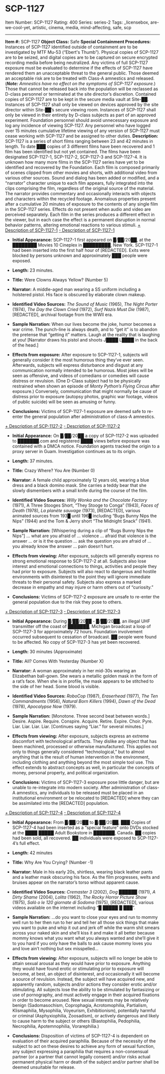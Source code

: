 # SCP-1127
Item Number: SCP-1127
Rating: 400
Series: series-2
Tags: _licensebox, are-we-cool-yet, artistic, cinema, media, mind-affecting, safe, scp

---

**Item #:** SCP-1127
**Object Class:** Safe
**Special Containment Procedures:** Instances of SCP-1127 identified outside of containment are to be investigated by MTF Mu-53 (“Ebert's Thumb”). Physical copies of SCP-1127 are to be seized, and digital copies are to be captured on secure encrypted recording media before being neutralized. Any victims of full SCP-1127 exposure must be evaluated to determine if the effects of SCP-1127 have rendered them an unacceptable threat to the general public. Those deemed an acceptable risk are to be treated with Class-A amnestics and released. (_**Note:** Amnestics have no effect on the symptoms of SCP-1127 exposure._) Those that cannot be released back into the population will be reclassed as D-class personnel or terminated at the site director’s discretion.
Contained copies of SCP-1127 are to be kept in the secure media vault at Site-██. Instances of SCP-1127 shall only be viewed on devices approved by the site director within Site-██’s secure viewing room. Instances of SCP-1127 shall only be viewed in their entirety by D-class subjects as part of an approved experiment. Foundation personnel should avoid unnecessary exposure and log any incidence of viewing SCP-1127. Any personnel who have logged over 15 minutes cumulative lifetime viewing of any version of SCP-1127 must cease working with SCP-1127 and be assigned to other duties.
**Description:** SCP-1127 is a series of short films ranging between 23 and 42 minutes in length. To date ███ copies of 3 different films have been recovered and 1 film has been identified but not yet contained. The films have been designated SCP-1127-1, SCP-1127-2, SCP-1127-3 and SCP-1127-4. It is unknown how many more films in the SCP-1127 series have yet to be identified and recovered by the Foundation.
Each film is composed primarily of scenes clipped from other movies and shorts, with additional video from various other sources. Sound and dialog has been added or modified, and a “narrator” character unique to each film appears, fully integrated into the clips comprising the film, regardless of the original source of the material. The narrator provides commentary and occasionally interacts with objects and characters within the recycled footage.
Anomalous properties present after a cumulative 20 minutes of exposure to the contents of any single film in the SCP-1127 series. Effects do not present when audio and video are perceived separately. Each film in the series produces a different effect in the viewer, but in each case the effect is a permanent disruption in normal behavior patterns, altering emotional reactions to various stimuli.
[\+ Description of SCP-1127-1](javascript:;)
[\- Description of SCP-1127-1](javascript:;)
  * **Initial Appearance:** SCP-1127-1 first appeared on █/██/20██, at the ████████ Movies 10 Cineplex in █████████, New York. SCP-1127-1 had been inserted into the first half hour of [REDACTED]. Exits were blocked by persons unknown and approximately ███ people were exposed.

  * **Length:** 23 minutes.

  * **Title:** Were Clowns Always Yellow? (Number 5)

  * **Narrator:** A middle-aged man wearing a SS uniform including a holstered pistol. His face is obscured by elaborate clown makeup.

  * **Identified Video Sources:** _The Sound of Music_ (1965), _The Night Porter_ (1974), _The Day the Clown Cried_ (1972), _Surf Nazis Must Die_ (1987), [REDACTED], archival footage from the WWII era.

  * **Sample Narration:** When our lives become the joke, humor becomes a war crime. The punch-line is always death, and to “get it” is to abandon the pretense that “getting it” matters. Laugh at the reality that is laughing at you! [Narrator draws his pistol and shoots J████ L████ in the back of the head.]

  * **Effects from exposure:** After exposure to SCP-1127-1, subjects will generally consider it the most humorous thing they’ve ever seen. Afterwards, subjects will express disturbance and disgust at any communication normally intended to be humorous. Most jokes will be seen as offensive, and videos of comedians or comedies will cause distress or revulsion. (One D-Class subject had to be physically restrained when shown an episode of _Monty Python’s Flying Circus_ after exposure.) Conversely, communication that might normally be cause of distress prior to exposure (autopsy photos, graphic war footage, videos of public suicide) will be seen as amusing or funny.

  * **Conclusions:** Victims of SCP-1127-1 exposure are deemed safe to re-enter the general population after administration of class-A amnestics.

[\+ Description of SCP-1127-2](javascript:;)
[\- Description of SCP-1127-2](javascript:;)
  * **Initial Appearance:** On █/██/20██ a copy of SCP-1127-2 was uploaded to ███████.com and registered ████ views before exposure was contained with a DMCA notice. Foundation agents tracked the origin to a proxy server in Guam. Investigation continues as to its origin.

  * **Length:** 37 minutes.

  * **Title:** Crazy Where? You Are (Number 0)

  * **Narrator:** A female child approximately 12 years old, wearing a blue dress and a black domino mask. She carries a teddy bear that she slowly dismembers with a small knife during the course of the film.

  * **Identified Video Sources:** _Willy Wonka and the Chocolate Factory_ (1971), A Three Stooges Short, “They Stooge to Conga” (1943), _Faces of Death_ (1978), _La planète sauvage_ (1973), [REDACTED], various animated sources from 193█ until 196█ including “Bugs Bunny Nips the Nips” (1944) and the Tom & Jerry short “The Midnight Snack” (1941).

  * **Sample Narration:** [Whispering during a clip of “Bugs Bunny Nips the Nips”] … what are you afraid of … violence … afraid that violence is the answer … or is it the question … ask the question you are afraid of … you already know the answer … pain doesn’t hurt.

  * **Effects from viewing:** After exposure, subjects will generally express no strong emotional response to SCP-1127-2 at all. Subjects also lose interest and emotional connections to things, activities and people they had prior to exposure. Subjects will also react to dangerous and hostile environments with disinterest to the point they will ignore immediate threats to their personal safety. Subjects also express a marked decrease in empathy and may injure or harm others out of “curiosity.”

  * **Conclusions:** Victims of SCP-1127-2 exposure are unsafe to re-enter the general population due to the risk they pose to others.

[\+ Description of SCP-1127-3](javascript:;)
[\- Description of SCP-1127-3](javascript:;)
  * **Initial Appearance:** During █/██/20██ - █/██/20██, an illegal UHF transmitter off the coast of ███████, Michigan broadcast a loop of SCP-1127-3 for approximately 72 hours. Foundation involvement occurred subsequent to cessation of broadcast. ██ people were found to be affected. No copy of SCP-1127-3 has yet been recovered.

  * **Length:** 30 minutes (Approximate)

  * **Title:** All? Comes With Yesterday (Number X)

  * **Narrator:** A woman approximately in her mid-30s wearing an Elizabethan ball-gown. She wears a metallic golden mask in the form of a rat’s face. When she is in profile, the mask appears to be stitched to the side of her head. Some blood is visible.

  * **Identified Video Sources:** _RoboCop_ (1987), _Eraserhead_ (1977), _The Ten Commandments_ (1956), _Natural Born Killers_ (1994), _Dawn of the Dead_ (1978), _Apocalypse Now_ (1979).

  * **Sample Narration:** [Monotone. Three second beat between words.] Desire. Aspire. Require. Conspire. Acquire. Retire. Expire. Choir. Pyre. Liar. Liar. Liar. Liar. [Continues saying “Liar.” for several minutes.]

  * **Effects from viewing:** After exposure, subjects express an extreme discomfort with technological artifacts. They dislike any object that has been machined, processed or otherwise manufactured. This applies not only to things generally considered “technological,” but to almost anything that is the result of human intervention in the environment, including clothing and anything beyond the most simple tool use. This effect extends to abstract concepts as well, in particular the concepts of money, personal property, and political organization.

  * **Conclusions:** Victims of SCP-1127-3 exposure pose little danger, but are unable to re-integrate into modern society. After administration of class-A amnestics, any individuals to be released must be placed in an institutional environment or be relocated to [REDACTED] where they can be assimilated into the [REDACTED] population.

[\+ Description of SCP-1127-4](javascript:;)
[\- Description of SCP-1127-4](javascript:;)
  * **Initial Appearance:** From █/██/20██ to █/██/20██, ███ Copies of SCP-1127-4 had been inserted as a “special feature” onto DVDs stocked at the ████ █████ Adult Bookstore in ███████, Canada. ██ copies had been sold, all recovered. ██ individuals were exposed to SCP-1127-4’s full effect.

  * **Length:** 42 minutes

  * **Title:** Why Are You Crying? (Number -1)

  * **Narrator:** Male in his early 20s, shirtless, wearing black leather pants and a leather mask obscuring his face. As the film progresses, welts and bruises appear on the narrator’s torso without apparent cause.

  * **Identified Video Sources:** _Cremaster 3_ (2002), _Dog ██████_ (1971), _A Dirty Shame_ (2004), _Lolita_ (1962), _The Rocky Horror Picture Show_ (1975), _Salò o le 120 giornate di Sodoma_ (1975), [REDACTED], various videos available on the internet including “█ █████ █ ███”.

  * **Sample Narration:** …do you want to close your eyes and run to mommy well run to her then run to her and tell her all those sick things that make you want to puke and whip it out and jerk off while the warm shit smears across your naked skin and she’ll kiss it and make it all better because mommy knows what you want what you always wanted and she’ll give it to you hard if you only have the balls to ask cause mommy loves you and love ain’t nothing but sex misspelled…

  * **Effects from viewing:** After exposure, subjects will no longer be able to attain sexual arousal as they would have prior to exposure. Anything they would have found erotic or stimulating prior to exposure will become, at best, an object of disinterest, and occasionally it will become a source of revulsion. Instead, the subject will have acquired new, and apparently random, subjects and/or actions they consider erotic and/or stimulating. All subjects lose the ability to be stimulated by fantasizing or use of pornography, and must actively engage in their acquired fixations in order to become aroused. New sexual interests may be relatively benign (Sadomasochism, Coprophagia, Acrotomophilia, Partialism, Klismaphilia, Mysophilia, Voyeurism, Exhibitionism), potentially harmful or criminal (Asphyxiophilia, Zoosadism), or actively dangerous and likely to cause harm to the subject or others (Biastophilia, Pedophilia, Necrophilia, Apotemnophilia, Vorarephilia.)

  * **Conclusions:** Disposition of victims of SCP-1127-4 is dependent on evaluation of their acquired paraphilia. Because of the necessity of the subject to act on these desires to achieve any form of sexual function, any subject expressing a paraphilia that requires a non-consensual partner (or a partner that cannot legally consent) and/or risks actual permanent physical harm or death of the subject and/or partner shall be deemed unsuitable for release.